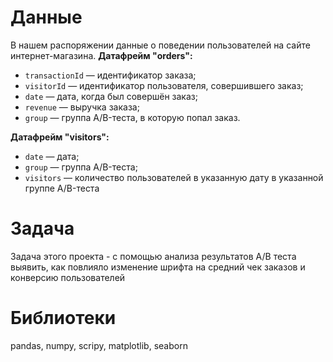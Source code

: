 # Данные
В нашем распоряжении данные о поведении пользователей на сайте интернет-магазина.
**Датафрейм "orders":**
* `transactionId` — идентификатор заказа;
* `visitorId` — идентификатор пользователя, совершившего заказ;
* `date` — дата, когда был совершён заказ;
* `revenue` — выручка заказа;
* `group` — группа A/B-теста, в которую попал заказ.

**Датафрейм "visitors":**
* `date` — дата;
* `group` — группа A/B-теста;
* `visitors` — количество пользователей в указанную дату в указанной группе A/B-теста


# Задача
Задача этого проекта - с помощью анализа результатов A/B теста выявить, как повлияло изменение шрифта на средний чек заказов и конверсию пользователей

# Библиотеки
pandas, numpy, scripy, matplotlib, seaborn
